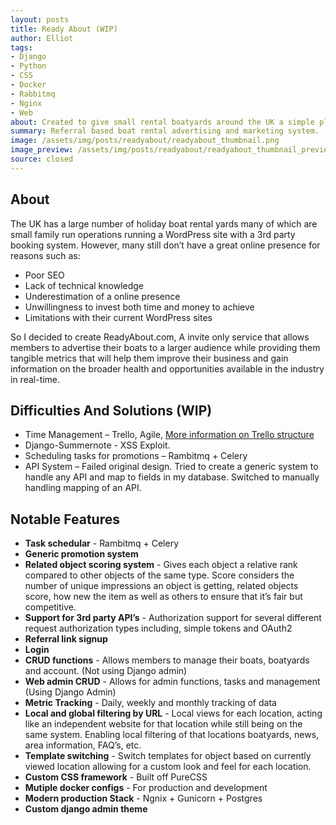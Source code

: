 ```yaml
---
layout: posts
title: Ready About (WIP)
author: Elliot
tags: 
- Django 
- Python
- CSS
- Docker
- Rabbitmq
- Nginx
- Web
about: Created to give small rental boatyards around the UK a simple platform to advertise their boats against others and to give them metrics and marketing information in order to help them increase their holiday bookings.
summary: Referral based boat rental advertising and marketing system.
image: /assets/img/posts/readyabout/readyabout_thumbnail.png
image_preview: /assets/img/posts/readyabout/readyabout_thumbnail_preview.png
source: closed
---
```


## About

The UK has a large number of holiday boat rental yards many of which are small family run operations running a WordPress site with a 3rd party booking system. However, many still don’t have a great online presence for reasons such as:

- Poor SEO
- Lack of technical knowledge
- Underestimation of a online presence
- Unwillingness to invest both time and money to achieve
- Limitations with their current WordPress sites

So I decided to create ReadyAbout.com, A invite only service that allows members to advertise their boats to a larger audience while providing them tangible metrics that will help them improve their business and gain information on the broader health and opportunities available in the industry in real-time.

## Difficulties And Solutions (WIP)

- Time Management – Trello, Agile, [More information on Trello structure](https://www.flowji.com/using-trello-to-manage-your-website-project/)
- Django-Summernote - XSS Exploit.
- Scheduling tasks for promotions – Rambitmq + Celery
- API System – Failed original design. Tried to create a generic system to handle any API and map to fields in my database. Switched to manually handling mapping of an API.

## Notable Features

- **Task schedular** - Rambitmq + Celery
- **Generic promotion system**
- **Related object scoring system** - Gives each object a relative rank compared to other objects of the same type. Score considers the number of unique impressions an object is getting, related objects score, how new the item as well as others to ensure that it’s fair but competitive.
- **Support for 3rd party API’s** - Authorization support for several different request authorization types including, simple tokens and OAuth2
- **Referral link signup**
- **Login**
- **CRUD functions** - Allows members to manage their boats, boatyards and account. (Not using Django admin)
- **Web admin CRUD** - Allows for admin functions, tasks and management (Using Django Admin)
- **Metric Tracking** - Daily, weekly and monthly tracking of data
- **Local and global filtering by URL** - Local views for each location, acting like an independent website for that location while still being on the same system. Enabling local filtering of that locations boatyards, news, area information, FAQ’s, etc.
- **Template switching** - Switch templates for object based on currently viewed location allowing for a custom look and feel for each location.
- **Custom CSS framework** - Built off PureCSS
- **Mutiple docker configs** - For production and development
- **Modern production Stack** - Ngnix + Gunicorn + Postgres
- **Custom django admin theme**
